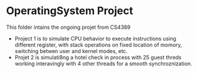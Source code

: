 # OperatingSystem Project
This folder intains the ongoing projet from CS4389 
- Project 1 is to simulate CPU behavior to execute instructions using different register, with stack operations on fixed location of momory, switching betwen user and kernel modes, etc.
- Projet 2 is simulati8ng a hotel check in process with 25 guest threds working interavingly with 4 other threads for a smooth synchroznization.
